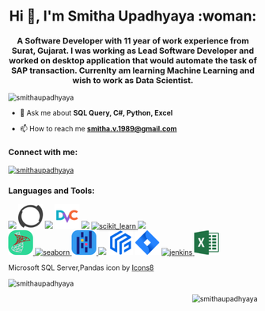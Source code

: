 <h1 align="center">Hi 👋, I'm Smitha Upadhyaya :woman: </h1>
<h3 align="center">
	A Software Developer with 11 year of work experience from Surat, Gujarat. I was working as Lead Software Developer and worked on desktop application that would automate the task of SAP transaction.
	Currenlty am learning Machine Learning and wish to work as Data Scientist.
</h3>

<p align="left"> 
	<img src="https://komarev.com/ghpvc/?username=smithaupadhyaya&label=Profile%20views&color=0e75b6&style=flat" alt="smithaupadhyaya" /> 
</p>

- 💬 Ask me about **SQL Query, C#, Python, Excel**

- 📫 How to reach me **smitha.v.1989@gmail.com**



<h3 align="left">Connect with me:</h3>
<p align="left">
	<a href="https://kaggle.com/smithaupadhyaya" target="blank">	
		<img align="center" src="https://raw.githubusercontent.com/rahuldkjain/github-profile-readme-generator/master/src/images/icons/Social/kaggle.svg" 			alt="smithaupadhyaya" height="30" width="40" />
	</a>
</p>


<p>
	
<h3 align="left">Languages and Tools:</h3>

[![](https://skillicons.dev/icons?i=vscode,visualstudio&theme=dark)](https://skillicons.dev)
<img src="./perforce-ar21.svg" alt="perforce" width="50" height="50"/>
[![](https://skillicons.dev/icons?i=git,github,githubactions&theme=dark)](https://skillicons.dev)
<img src="./dvc-svgrepo-com.svg" alt="jira" width="50" height="50"/>
[![](https://skillicons.dev/icons?i=cs,py,tensorflow&theme=dark)](https://skillicons.dev)
<a href="https://scikit-learn.org/" target="_blank" rel="noreferrer"> 
	<img src="https://upload.wikimedia.org/wikipedia/commons/0/05/Scikit_learn_logo_small.svg" alt="scikit_learn" width="50" height="50"/> 
</a> 
[![](https://skillicons.dev/icons?i=sqlite,cassandra,mysql&theme=dark)](https://skillicons.dev)
<a target = "_blank" href="https://icons8.com/icon/laYYF3dV0Iew/microsoft-sql-server">\
	<img src="./icons8-microsoft-sql-server.svg" alt="mssqlserver" width="50" height="50"/>
</a> 
<a href="https://seaborn.pydata.org/" target="_blank" rel="noreferrer"> 
	<img src="https://seaborn.pydata.org/_images/logo-mark-lightbg.svg" alt="seaborn" width="50" height="50"/> 
</a> 
<a target="_blank" href="https://icons8.com/icon/xSkewUSqtErH/pandas">
	<img src="./pandas-original.svg" alt="pandas" width="50" height="50"/>
</a>
[![](https://skillicons.dev/icons?i=docker&theme=dark)](https://skillicons.dev)
<img src="./feast_color.svg" alt="feast" width="50" height="50"/>
<img src="./atlassian_jira-icon.svg" alt="jira" width="50" height="50"/>
<a href="https://www.jenkins.io" target="_blank" rel="noreferrer"> 
	<img src="https://www.vectorlogo.zone/logos/jenkins/jenkins-icon.svg" alt="jenkins" width="50" height="50"/> 
</a> 
<img src="./excel.svg" alt="excel" width="50" height="50"/>

Microsoft SQL Server,Pandas icon by <a target="_blank" href="https://icons8.com">Icons8</a>
</p>

<p><img align="center" src="https://github-readme-stats.vercel.app/api/top-langs?username=smithaupadhyaya&show_icons=true&locale=en&layout=compact" alt="smithaupadhyaya" /></p>

<p><img align="right" src="https://github-readme-streak-stats.herokuapp.com/?user=smithaupadhyaya&" alt="smithaupadhyaya" /></p>
